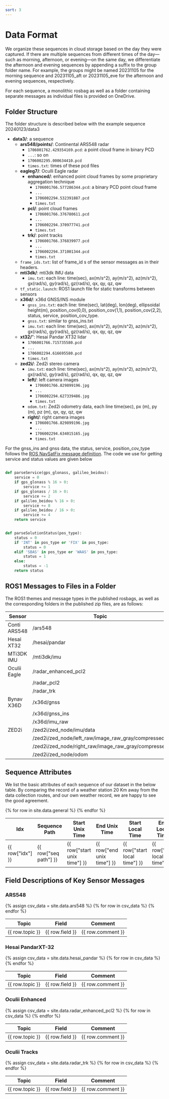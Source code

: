 ```yaml
---
sort: 3
---
```


# Data Format

We organize these sequences in cloud storage based on the day they were captured. If there are multiple sequences from different times of the day—such as morning, afternoon, or evening—on the same day, we differentiate the afternoon and evening sequences by appending a suffix to the group folder name. For example, the groups might be named 20231105 for the morning sequence and 20231105_aft or 20231105_eve for the afternoon and evening sequences, respectively.

For each sequence, a monolithic rosbag as well as a folder containing separate messages as individual files is provided on OneDrive.

## Folder Structure

The folder structure is described below with the example sequence 20240123/data3

- **data3/**: a sequence
  - **ars548/points/**: Continental ARS548 radar
    - `1706001762.429354169.pcd`: a point cloud frame in binary PCD
    - `...`: so on
    - `1706002295.000634410.pcd`
    - `times.txt`: times of these pcd files
  - **eagleg7/**: Oculli Eagle radar
    - **enhanced/**: enhanced point cloud frames by some proprietary aggregation technique
      - `1706001766.577286344.pcd`: a binary PCD point cloud frame
      - `...`
      - `1706002294.532391887.pcd`
      - `times.txt`
    - **pcl/**: point cloud frames
      - `1706001766.376780611.pcd`
      - `...`
      - `1706002294.370977741.pcd`
      - `times.txt`
    - **trk/**: point tracks
      - `1706001766.376839977.pcd`
      - `...`
      - `1706002294.371001344.pcd`
      - `times.txt`
  - `frame_ids.txt`: list of frame_id s of the sensor messages as in their headers.
  - **mti3dk/**: mti3dk IMU data
    - `imu.txt`: each line: time(sec), ax(m/s^2), ay(m/s^2), az(m/s^2), gx(rad/s), gy(rad/s), gz(rad/s), qx, qy, qz, qw
  - `tf_static.launch`: ROS1 launch file for static transforms between sensors
  - **x36d/**: x36d GNSS/INS module
    - `gnss_ins.txt`: each line: time(sec), lat(deg), lon(deg), ellipsoidal height(m), position_cov(0,0), position_cov(1,1), position_cov(2,2), status, service, position_cov_type.
    - `gnss.txt`: similar to gnss_ins.txt
    - `imu.txt`: each line: time(sec), ax(m/s^2), ay(m/s^2), az(m/s^2), gx(rad/s), gy(rad/s), gz(rad/s), qx, qy, qz, qw
  - **xt32/**": Hesai Pandar XT32 lidar
    - `1706001766.715735580.pcd`
    - `...`
    - `1706002294.616695580.pcd`
    - `times.txt`
  - **zed2i/**: Zed2i stereo camera
    - `imu.txt`: each line: time(sec), ax(m/s^2), ay(m/s^2), az(m/s^2), gx(rad/s), gy(rad/s), gz(rad/s), qx, qy, qz, qw
    - **left/**: left camera images
      - `1706001766.829899196.jpg`
      - `...`
      - `1706002294.627339486.jpg`
      - `times.txt`
    - `odom.txt`: Zed2i odometry data, each line time(sec), px (m), py (m), pz (m), qx, qy, qz, qw
    - **right/**: right camera images
      - `1706001766.829899196.jpg`
      - `...`
      - `1706002294.634015165.jpg`
      - `times.txt`


For the gnss_ins and gnss data, the status, service, position_cov_type follows the [ROS NavSatFix message definition](https://docs.ros.org/en/noetic/api/sensor_msgs/html/msg/NavSatFix.html).
The code we use for getting service and status values are given below
```python

def parseService(gps_glonass, galileo_beidou):
    service = 0
    if gps_glonass % 16 > 0:
        service += 1
    if gps_glonass / 16 > 0:
        service += 2
    if galileo_beidou % 16 > 0:
        service += 8
    if galileo_beidou / 16 > 0:
        service += 4
    return service


def parseSolutionStatus(pos_type):
    status = 0
    if 'INT' in pos_type or 'FIX' in pos_type:
        status = 0
    elif 'SBAS' in pos_type or 'WAAS' in pos_type:
        status = 1
    else:
        status = -1
    return status
```

## ROS1 Messages to Files in a Folder

The ROS1 themes and message types in the published rosbags, as well as the corresponding folders in the published zip files, are as follows:

| **Sensor**        | **Topic**                                            | **ROS message**     | **Folder**         | **Format** |
|-------------------|------------------------------------------------------|---------------------|--------------------|------------|
| Conti ARS548      | /ars548                                              | PointCloud2         | ars548/points      | pcd        |
| Hesai XT32        | /hesai/pandar                                        | PointCloud2         | xt32               | pcd        |
| MTi3DK IMU        | /mti3dk/imu                                          | Imu                 | mti3dk             | txt        |
| Oculii Eagle      | /radar_enhanced_pcl2                                 | PointCloud2         | eagleg7/enhanced   | pcd        |
|                   | /radar_pcl2                                          | PointCloud2         | eagleg7/pcl        | pcd        |
|                   | /radar_trk                                           | PointCloud          | eagleg7/trk        | pcd        |
| Bynav X36D        | /x36d/gnss                                           | NavSatFix           | x36d               | txt        |
|                   | /x36d/gnss_ins                                       | NavSatFix           | x36d               | txt        |
|                   | /x36d/imu_raw                                        | Imu                 | x36d               | txt        |
| ZED2i             | /zed2i/zed_node/imu/data                             | Imu                 | zed2i              | txt        |
|                   | /zed2i/zed_node/left_raw/image_raw_gray/compressed   | CompressedImage     | zed2i/left         | jpg        |
|                   | /zed2i/zed_node/right_raw/image_raw_gray/compressed  | CompressedImage     | zed2i/right        | jpg        |
|                   | /zed2i/zed_node/odom                                 | Odometry            | zed2i              | txt        |


## Sequence Attributes

We list the basic attributes of each sequence of our dataset in the below table.
By comparing the record of a weather station 20 Km away from the data collection routes, and our own weather record,
we are happy to see the good agreement.

<a name="seq-attribute-table"></a>
<table>
    <thead>
        <tr>
            <th>Idx</th>
            <th>Sequence Path</th>
            <th>Start Unix Time</th>
            <th>End Unix Time</th>
            <th>Start Local Time</th>
            <th>End Local Time</th>
            <th>Weather Station Query Time</th>
            <th>Temperature (℃)</th>
            <th>Relative Humidity (%)</th>
            <th>Wind Speed (m/s)</th>
            <th>Hourly Precipitation (mm)</th>
            <th>Route</th>
            <th>Platform</th>
            <th>Traveled Distance (m)</th>
            <th>Duration (sec)</th>
            <th>Weather</th>
            <th>Lighting</th>
        </tr>
    </thead>
    <tbody>
        {% for row in site.data.general %}
        <tr>
            <td>{{ row["idx"] }}</td>
            <td>{{ row["seq path"] }}</td>
            <td>{{ row["start unix time"] }}</td>
            <td>{{ row["end unix time"] }}</td>
            <td>{{ row["start local time"] }}</td>
            <td>{{ row["end local time"] }}</td>
            <td>{{ row["weather station query time"] }}</td>
            <td>{{ row["temperature(℃)"] }}</td>
            <td>{{ row["relative humidity(%)"] }}</td>
            <td>{{ row["wind speed(m/s)"] }}</td>
            <td>{{ row["hourly precipitation (mm)"] }}</td>
            <td>{{ row["route"] }}</td>
            <td>{{ row["platform"] }}</td>
            <td>{{ row["traveled distance(m)"] }}</td>
            <td>{{ row["duration(sec)"] }}</td>
            <td>{{ row["weather"] }}</td>
            <td>{{ row["lighting"] }}</td>
        </tr>
        {% endfor %}
    </tbody>
</table>

## Field Descriptions of Key Sensor Messages

### ARS548

<table>
  <thead>
    <tr>
      <th>Topic</th>
      <th>Field</th>
      <th>Comment</th>
    </tr>
  </thead>
  <tbody>
    {% assign csv_data = site.data.ars548 %}
    {% for row in csv_data %}
    <tr>
      <td>{{ row.topic }}</td>
      <td>{{ row.field }}</td>
      <td>{{ row.comment }}</td>
    </tr>
    {% endfor %}
  </tbody>
</table>

### Hesai PandarXT-32

<table>
  <thead>
    <tr>
      <th>Topic</th>
      <th>Field</th>
      <th>Comment</th>
    </tr>
  </thead>
  <tbody>
    {% assign csv_data = site.data.hesai_pandar %}
    {% for row in csv_data %}
    <tr>
      <td>{{ row.topic }}</td>
      <td>{{ row.field }}</td>
      <td>{{ row.comment }}</td>
    </tr>
    {% endfor %}
  </tbody>
</table>

### Oculii Enhanced


<table>
  <thead>
    <tr>
      <th>Topic</th>
      <th>Field</th>
      <th>Comment</th>
    </tr>
  </thead>
  <tbody>
    {% assign csv_data = site.data.radar_enhanced_pcl2 %}
    {% for row in csv_data %}
    <tr>
      <td>{{ row.topic }}</td>
      <td>{{ row.field }}</td>
      <td>{{ row.comment }}</td>
    </tr>
    {% endfor %}
  </tbody>
</table>

### Oculii Tracks

<table>
  <thead>
    <tr>
      <th>Topic</th>
      <th>Field</th>
      <th>Comment</th>
    </tr>
  </thead>
  <tbody>
    {% assign csv_data = site.data.radar_trk %}
    {% for row in csv_data %}
    <tr>
      <td>{{ row.topic }}</td>
      <td>{{ row.field }}</td>
      <td>{{ row.comment }}</td>
    </tr>
    {% endfor %}
  </tbody>
</table>
